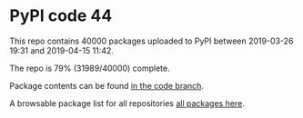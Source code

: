 # PyPI code 44

This repo contains 40000 packages uploaded to PyPI between 
2019-03-26 19:31 and 2019-04-15 11:42.

The repo is 79% (31989/40000) complete.

Package contents can be found [in the code branch](https://github.com/pypi-data/pypi-mirror-44/tree/code/packages).

A browsable package list for all repositories [all packages here](https://pypi-data.github.io/website/repositories/pypi-mirror-44).


